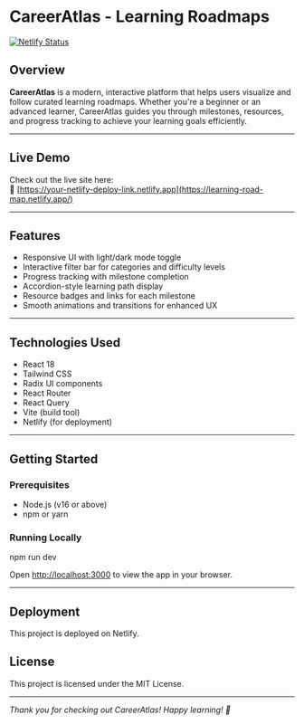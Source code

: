 # CareerAtlas - Learning Roadmaps

[![Netlify Status](https://api.netlify.com/api/v1/badges/your-netlify-badge/deploy-status)](https://your-netlify-deploy-link.netlify.app)

## Overview

**CareerAtlas** is a modern, interactive platform that helps users visualize and follow curated learning roadmaps. Whether you're a beginner or an advanced learner, CareerAtlas guides you through milestones, resources, and progress tracking to achieve your learning goals efficiently.

---

## Live Demo

Check out the live site here:  
🔗 [https://your-netlify-deploy-link.netlify.app](https://learning-road-map.netlify.app/)

---

## Features

- Responsive UI with light/dark mode toggle  
- Interactive filter bar for categories and difficulty levels  
- Progress tracking with milestone completion  
- Accordion-style learning path display  
- Resource badges and links for each milestone  
- Smooth animations and transitions for enhanced UX

---

## Technologies Used

- React 18  
- Tailwind CSS  
- Radix UI components  
- React Router  
- React Query  
- Vite (build tool)  
- Netlify (for deployment)

---

## Getting Started

### Prerequisites

- Node.js (v16 or above)  
- npm or yarn


### Running Locally

npm run dev

Open [http://localhost:3000](http://localhost:3000) to view the app in your browser.

---

## Deployment

This project is deployed on Netlify. 

## License

This project is licensed under the MIT License.

---
*Thank you for checking out CareerAtlas! Happy learning! 🚀*




